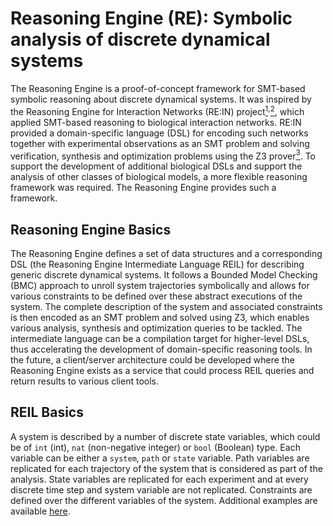# Reasoning Engine (RE): Symbolic analysis of discrete dynamical systems

The Reasoning Engine is a proof-of-concept framework for SMT-based symbolic reasoning about discrete dynamical systems. It was inspired by the Reasoning Engine for Interaction Networks (RE:IN) project[<sup>1</sup>][Dunn2014]<sup>,</sup>[<sup>2</sup>][Yordanov2016], which applied SMT-based reasoning to biological interaction networks. RE:IN provided a domain-specific language (DSL) for encoding such networks together with experimental observations as an SMT problem and solving verification, synthesis and optimization problems using the Z3 prover[<sup>3</sup>][Z3]. To support the development of additional biological DSLs and support the analysis of other classes of biological models, a more flexible reasoning framework was required. The Reasoning Engine provides such a framework.


## Reasoning Engine Basics
The Reasoning Engine defines a set of data structures and a corresponding DSL (the Reasoning Engine Intermediate Language REIL) for describing generic discrete dynamical systems. It follows a Bounded Model Checking (BMC) approach to unroll system trajectories symbolically and allows for various constraints to be defined over these abstract executions of the system. The complete description of the system and associated constraints is then encoded as an SMT problem and solved using Z3, which enables various analysis, synthesis and optimization queries to be tackled. The intermediate language can be a compilation target for higher-level DSLs, thus accelerating the development of domain-specific reasoning tools. In the future, a client/server architecture could be developed where the Reasoning Engine exists as a service that could process REIL queries and return results to various client tools. 

## REIL Basics
A system is described by a number of discrete state variables, which could be of ``int`` (int), ``nat`` (non-negative integer) or ``bool`` (Boolean) type. Each variable can be either a ``system``, ``path`` or ``state`` variable. Path variables are replicated for each trajectory of the system that is considered as part of the analysis. State variables are replicated for each experiment and at every discrete time step and system variable are not replicated. Constraints are defined over the different variables of the system. Additional examples are available [here](Examples/ReasoningEngineBasics.ipynb).

[Dunn2014]: https://science.sciencemag.org/content/344/6188/1156.full
[Yordanov2016]: https://www.nature.com/articles/npjsba201610
[Z3]: https://github.com/Z3Prover/z3